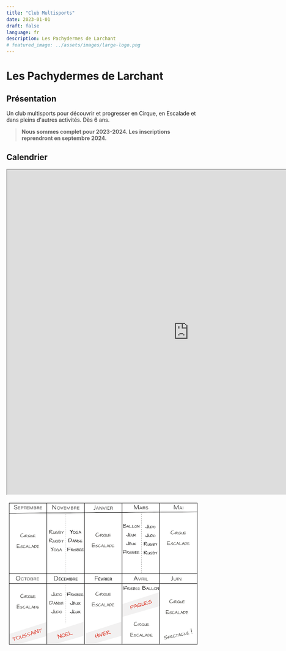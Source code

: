 ```yaml
---
title: "Club Multisports"
date: 2023-01-01
draft: false
language: fr
description: Les Pachydermes de Larchant
# featured_image: ../assets/images/large-logo.png
---
```


# Les Pachydermes de Larchant
## Présentation

Un club multisports pour découvrir et progresser en Cirque, en Escalade et dans pleins d'autres activités.
Dès 6 ans.

> **Nous sommes complet pour 2023-2024. Les inscriptions reprendront en septembre 2024.**

##  Calendrier



<iframe width="950" height="850" src="https://docs.google.com/spreadsheets/d/1kLPX1jLGxaBnEOQjV8aLfr8MsAmMfbLYMeRp1EKedn4/edit?usp=sharing"></iframe>


![Calendrier](calendrier.png)